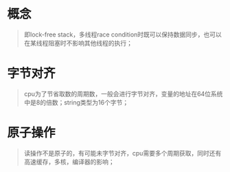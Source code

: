 # 概念
> 即lock-free stack，多线程race condition时既可以保持数据同步，也可以在某线程阻塞时不影响其他线程的执行；

# 字节对齐
> cpu为了节省取数的周期数，一般会进行字节对齐，变量的地址在64位系统中是8的倍数；string类型为16个字节；

# 原子操作
> 读操作不是原子的，有可能未字节对齐，cpu需要多个周期获取，同时还有高速缓存，多核，编译器的影响；

